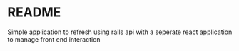 # README

Simple application to refresh using rails api with a seperate react application to manage front end interaction